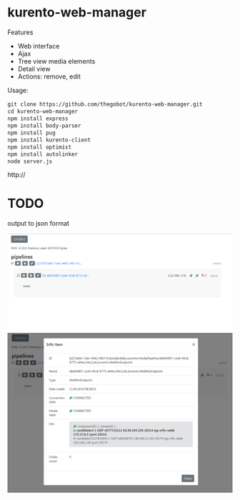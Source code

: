 # kurento-web-manager

Features
* Web interface
* Ajax
* Tree view media elements
* Detail view
* Actions: remove, edit

Usage:
```
git clone https://github.com/thegobot/kurento-web-manager.git
cd kurento-web-manager
npm install express
npm install body-parser
npm install pug
npm install kurento-client
npm install optimist
npm install autolinker
node server.js
```
http://

# TODO
output to json format


<img src="https://raw.githubusercontent.com/thegobot/kurento-web-manager/master/Screenshot_39.png"/>
<img src="https://raw.githubusercontent.com/thegobot/kurento-web-manager/master/Screenshot_40.png"/>
